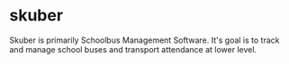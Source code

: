 # skuber
Skuber is primarily Schoolbus Management Software. It's goal is to track and manage school buses and transport attendance at lower level.
